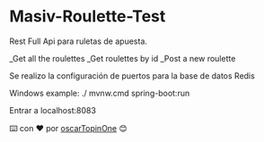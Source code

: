 # Masiv-Roulette-Test

Rest Full Api para ruletas de apuesta.

_Get all the roulettes 
_Get roulettes by id
_Post a new roulette

Se realizo la configuración de puertos para la base de datos Redis

Windows example:
./ mvnw.cmd spring-boot:run
 
Entrar a localhost:8083


⌨️ con ❤️ por [oscarTopinOne](https://github.com/oscarTopinOne) 😊

